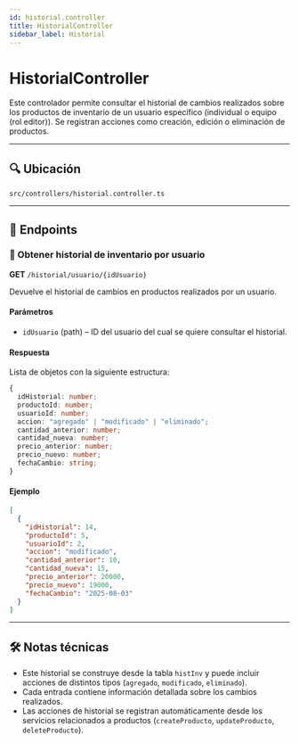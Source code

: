 ```yaml
---
id: historial.controller
title: HistorialController
sidebar_label: Historial
---
```


# HistorialController

Este controlador permite consultar el historial de cambios realizados sobre los productos de inventario de un usuario específico (individual o equipo (rol editor)). Se registran acciones como creación, edición o eliminación de productos.

---

## 🔍 Ubicación

`src/controllers/historial.controller.ts`

---

## 📌 Endpoints

### 📖 Obtener historial de inventario por usuario

**GET** `/historial/usuario/{idUsuario}`

Devuelve el historial de cambios en productos realizados por un usuario.

#### Parámetros

- `idUsuario` (path) – ID del usuario del cual se quiere consultar el historial.

#### Respuesta

Lista de objetos con la siguiente estructura:

```ts
{
  idHistorial: number;
  productoId: number;
  usuarioId: number;
  accion: "agregado" | "modificado" | "eliminado";
  cantidad_anterior: number;
  cantidad_nueva: number;
  precio_anterior: number;
  precio_nuevo: number;
  fechaCambio: string;
}
````

#### Ejemplo

```json
[
  {
    "idHistorial": 14,
    "productoId": 5,
    "usuarioId": 2,
    "accion": "modificado",
    "cantidad_anterior": 10,
    "cantidad_nueva": 15,
    "precio_anterior": 20000,
    "precio_nuevo": 19000,
    "fechaCambio": "2025-08-03"
  }
]
```

---

## 🛠️ Notas técnicas

* Este historial se construye desde la tabla `histInv` y puede incluir acciones de distintos tipos (`agregado`, `modificado`, `eliminado`).
* Cada entrada contiene información detallada sobre los cambios realizados.
* Las acciones de historial se registran automáticamente desde los servicios relacionados a productos (`createProducto`, `updateProducto`, `deleteProducto`).